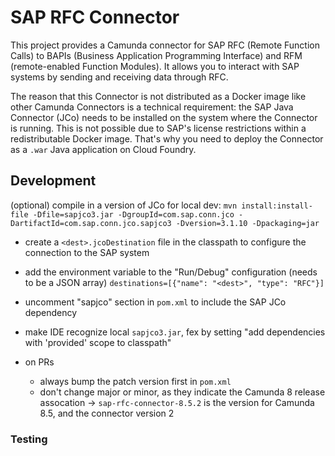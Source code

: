# SAP RFC Connector

This project provides a Camunda connector for SAP RFC (Remote Function Calls) to BAPIs (Business Application Programming Interface) and RFM (remote-enabled Function Modules). It allows you to interact with SAP systems by sending and receiving data through RFC.

The reason that this Connector is not distributed as a Docker image like other Camunda Connectors is a technical requirement: the SAP Java Connector (JCo) needs to be installed on the system where the Connector is running. This is not possible due to SAP's license restrictions within a redistributable Docker image. That's why you need to deploy the Connector as a `.war` Java application on Cloud Foundry.

## Development

(optional) compile in a version of JCo for local dev: `mvn install:install-file -Dfile=sapjco3.jar -DgroupId=com.sap.conn.jco -DartifactId=com.sap.conn.jco.sapjco3 -Dversion=3.1.10 -Dpackaging=jar`

- create a `<dest>.jcoDestination` file in the classpath to configure the connection to the SAP system
- add the environment variable to the "Run/Debug" configuration (needs to be a JSON array)
  `destinations=[{"name": "<dest>", "type": "RFC"}]`
- uncomment "sapjco" section in `pom.xml` to include the SAP JCo dependency
- make IDE recognize local `sapjco3.jar`, fex by setting "add dependencies with 'provided' scope to classpath"

- on PRs
  - always bump the patch version first in `pom.xml`
  - don't change major or minor, as they indicate the Camunda 8 release assocation
&rarr; `sap-rfc-connector-8.5.2` is the version for Camunda 8.5, and the connector version 2

### Testing
